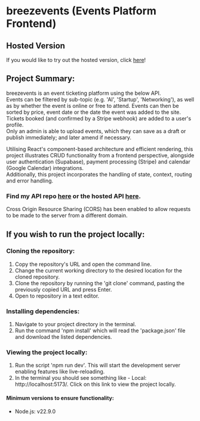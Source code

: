 # breezevents (Events Platform Frontend)

## Hosted Version
If you would like to try out the hosted version, click [here](https://breezevents.netlify.app/)!

## Project Summary:  
breezevents is an event ticketing platform using the below API.  
Events can be filtered by sub-topic (e.g. 'AI', 'Startup', 'Networking'), as well as by whether the event is online or free to attend. Events can then be sorted by price, event date or the date the event was added to the site.  
Tickets booked (and confirmed by a Stripe webhook) are added to a user's profile.  
Only an admin is able to upload events, which they can save as a draft or publish immediately; and later amend if necessary.  

Utilising React's component-based architecture and efficient rendering, this project illustrates CRUD functionality from a frontend perspective, alongside user authentication (Supabase), payment processing (Stripe) and calendar (Google Calendar) integrations.  
Additionally, this project incorporates the handling of state, context, routing and error handling.

### Find my API repo [here](https://github.com/scottgirling/events-platform-be) or the hosted API [here](https://events-platform-be-1fmx.onrender.com/api).  
Cross Origin Resource Sharing (CORS) has been enabled to allow requests to be made to the server from a different domain.

## If you wish to run the project locally:

### Cloning the repository:

1) Copy the repository's URL and open the command line.
2) Change the current working directory to the desired location for the cloned repository.
3) Clone the repository by running the 'git clone' command, pasting the previously copied URL and press Enter.
4) Open to repository in a text editor.

### Installing dependencies:

1) Navigate to your project directory in the terminal.
2) Run the command 'npm install' which will read the 'package.json' file and download the listed dependencies.

### Viewing the project locally:

1) Run the script 'npm run dev'. This will start the development server enabling features like live-reloading.
2) In the terminal you should see something like - Local: http://localhost:5173/. Click on this link to view the project locally.

#### Minimum versions to ensure functionality:

- Node.js: v22.9.0